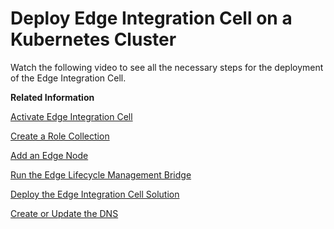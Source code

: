 <!-- loioe1d44b63cd924148b813ee8fff52b50b -->

# Deploy Edge Integration Cell on a Kubernetes Cluster

Watch the following video to see all the necessary steps for the deployment of the Edge Integration Cell.



**Related Information**  


[Activate Edge Integration Cell](activate-edge-integration-cell-a8e497f.md "Activate Edge Integration Cell in SAP Integration Suite.")

[Create a Role Collection](create-a-role-collection-d9aade6.md "Create a role collection to access the Edge Lifecycle Management UI.")

[Add an Edge Node](add-an-edge-node-d96772f.md "Add an Edge Node that contains a Kubernetes cluster.")

[Run the Edge Lifecycle Management Bridge](run-the-edge-lifecycle-management-bridge-61884b9.md " ")

[Deploy the Edge Integration Cell Solution](deploy-the-edge-integration-cell-solution-ab81b84.md "Get to know the steps needed to create the Edge Node as a Runtime Location in SAP Integration Suite.")

[Create or Update the DNS](create-or-update-the-dns-872214b.md "Learn how to create or update the Domain Name Server (DNS).")

